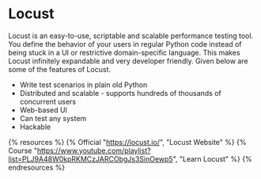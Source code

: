 # Locust

Locust is an easy-to-use, scriptable and scalable performance testing tool. You define the behavior of your users in regular Python code instead of being stuck in a UI or restrictive domain-specific language. This makes Locust infinitely expandable and very developer friendly. Given below are some of the features of Locust.

- Write test scenarios in plain old Python
- Distributed and scalable - supports hundreds of thousands of concurrent users
- Web-based UI
- Can test any system
- Hackable

{% resources %}
  {% Official "https://locust.io/", "Locust Website" %}
  {% Course "https://www.youtube.com/playlist?list=PLJ9A48W0kpRKMCzJARCObgJs3SinOewp5", "Learn Locust" %}
{% endresources %}
